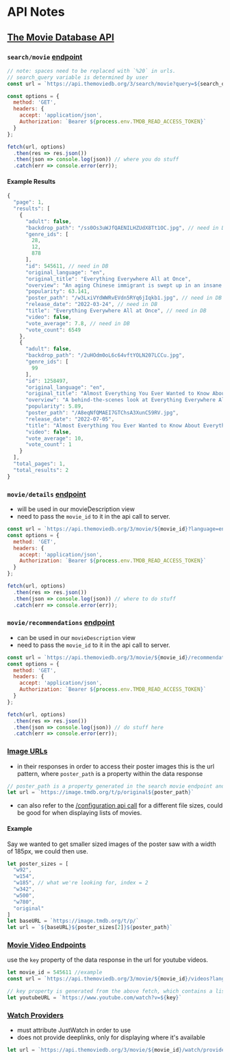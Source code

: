 # API Notes

## [The Movie Database API](https://developer.themoviedb.org)

### `search/movie` [endpoint](https://developer.themoviedb.org/reference/search-movie)
```js
// note: spaces need to be replaced with `%20` in urls.
// search_query variable is determined by user
const url = `https://api.themoviedb.org/3/search/movie?query=${search_query}&page=1`;

const options = {
  method: 'GET',
  headers: {
    accept: 'application/json',
    Authorization: `Bearer ${process.env.TMDB_READ_ACCESS_TOKEN}`
  }
};

fetch(url, options)
  .then(res => res.json())
  .then(json => console.log(json)) // where you do stuff
  .catch(err => console.error(err));

```
#### Example Results
```js
{
  "page": 1,
  "results": [
    {
      "adult": false,
      "backdrop_path": "/ss0Os3uWJfQAENILHZUdX8Tt1OC.jpg", // need in DB
      "genre_ids": [
        28,
        12,
        878
      ], 
      "id": 545611, // need in DB
      "original_language": "en",
      "original_title": "Everything Everywhere All at Once", 
      "overview": "An aging Chinese immigrant is swept up in an insane adventure, where she alone can save what's important to her by connecting with the lives she could have led in other universes.", // need in DB
      "popularity": 63.141,
      "poster_path": "/w3LxiVYdWWRvEVdn5RYq6jIqkb1.jpg", // need in DB refer to [imageURLS](/docs/plan/API%20Notes.md#image-urls)
      "release_date": "2022-03-24", // need in DB
      "title": "Everything Everywhere All at Once", // need in DB
      "video": false,
      "vote_average": 7.8, // need in DB
      "vote_count": 6549
    },
    {
      "adult": false,
      "backdrop_path": "/2uHOdm0oL6c64vftYOLN207LCCu.jpg",
      "genre_ids": [
        99
      ],
      "id": 1258497,
      "original_language": "en",
      "original_title": "Almost Everything You Ever Wanted to Know About Everything Everywhere All at Once",
      "overview": "A behind-the-scenes look at Everything Everywhere All at Once, with interviews from the directors/writers, cast and crew.",
      "popularity": 5.89,
      "poster_path": "/A8eqNfQMAEI7GTChsA3XunC59RV.jpg",
      "release_date": "2022-07-05",
      "title": "Almost Everything You Ever Wanted to Know About Everything Everywhere All at Once",
      "video": false,
      "vote_average": 10,
      "vote_count": 1
    }
  ],
  "total_pages": 1,
  "total_results": 2
}
```
### `movie/details` [endpoint](https://developer.themoviedb.org/reference/movie-details)
- will be used in our movieDescription view
- need to pass the `movie_id` to it in the api call to server.
```js
const url = `https://api.themoviedb.org/3/movie/${movie_id}?language=en-US`;
const options = {
  method: 'GET',
  headers: {
    accept: 'application/json',
    Authorization: `Bearer ${process.env.TMDB_READ_ACCESS_TOKEN}`
  }
};

fetch(url, options)
  .then(res => res.json())
  .then(json => console.log(json)) // where to do stuff
  .catch(err => console.error(err));
```

### `movie/recommendations` [endpoint](https://developer.themoviedb.org/reference/movie-recommendations)
- can be used in our `movieDescription` view
- need to pass the `movie_id` to it in the api call to server.
```js
const url = `https://api.themoviedb.org/3/movie/${movie_id}/recommendations?language=en-US&page=1`;
const options = {
  method: 'GET',
  headers: {
    accept: 'application/json',
    Authorization: `Bearer ${process.env.TMDB_READ_ACCESS_TOKEN}`
  }
};

fetch(url, options)
  .then(res => res.json())
  .then(json => console.log(json)) // do stuff here
  .catch(err => console.error(err));

```


### [Image URLs](https://developer.themoviedb.org/docs/image-basics)
- in their responses in order to access their poster images this is the url pattern, where `poster_path` is a property within the data response
```js
// poster_path is a property generated in the search movie endpoint and the movie details endpoint
let url = `https://image.tmdb.org/t/p/original${poster_path}`
```
- can also refer to the [/configuration api call](https://developer.themoviedb.org/reference/configuration-details) for a different file sizes, could be good for when displaying lists of movies.
#### Example
Say we wanted to get smaller sized images of the poster saw with a width of 185px, we could then use.
```js
let poster_sizes = [
  "w92",
  "w154",
  "w185", // what we're looking for, index = 2
  "w342",
  "w500",
  "w780",
  "original"
]
let baseURL = `https://image.tmdb.org/t/p/`
let url = `${baseURL}${poster_sizes[2]}${poster_path}`
```

### [Movie Video Endpoints](https://developer.themoviedb.org/reference/movie-videos)
use the `key` property of the data response in the url for youtube videos.
```js
let movie_id = 545611 //example
const url = `https://api.themoviedb.org/3/movie/${movie_id}/videos?language=en-US`;

// key property is generated from the above fetch, which contains a list of objects, you will need to determine which are Youtube videos.
let youtubeURL = `https://www.youtube.com/watch?v=${key}`
```

### [Watch Providers](https://developer.themoviedb.org/reference/tv-season-watch-providers)
- must attribute JustWatch in order to use
- does not provide deeplinks, only for displaying where it's available
```js
let url = `https://api.themoviedb.org/3/movie/${movie_id}/watch/providers`
```